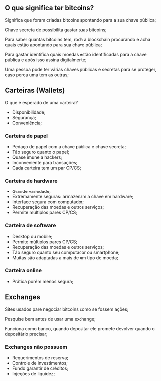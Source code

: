 ## O que significa ter bitcoins?

Significa que foram criadas bitcoins apontando para a sua chave pública;

Chave secreta de possibilita gastar suas bitcoins;

Para saber quantas bitcoins tem, roda a blockchain procurando e acha quais estão apontando para sua chave pública;

Para gastar identifica quais moedas estão identificadas para a chave pública e após isso assina digitalmente;

Uma pessoa pode ter várias chaves públicas e secretas para se proteger, caso perca uma tem as outras;

## Carteiras (Wallets)

O que é esperado de uma carteira?

- Disponibilidade;
- Segurança;
- Conveniência;

### Carteira de papel

- Pedaço de papel com a chave pública e chave secreta;
- Tão seguro quanto o papel;
- Quase imune a hackers;
- Inconveniente para transações;
- Cada carteira tem um par CP/CS;

### Carteira de hardware

- Grande variedade;
- Extremamente seguras: armazenam a chave em hardware;
- Interface segura com computador;
- Recuperação das moedas e outros serviços;
- Permite múltiplos pares CP/CS;

### Carteira de software

- Desktop ou mobile;
- Permite múltiplos pares CP/CS;
- Recuperação das moedas e outros serviços;
- Tão seguro quanto seu computador ou smartphone;
- Muitas são adaptadas a mais de um tipo de moeda;

### Carteira online

- Prática porém menos segura;

## Exchanges

Sites usados pare negociar bitcoins como se fossem ações;

Pesquise bem antes de usar uma exchange;

Funciona como banco, quando depositar ele promete devolver quando o depositário precisar;

### Exchanges não possuem

- Requerimentos de reserva;
- Controle de investimentos;
- Fundo garantir de créditos;
- Injeções de liquidez;
